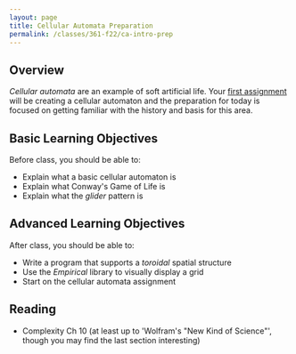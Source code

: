 ```yaml
---
layout: page
title: Cellular Automata Preparation
permalink: /classes/361-f22/ca-intro-prep
---
```


## Overview
*Cellular automata* are an example of soft artificial life.
Your [first assignment](hw-ca) will be creating a cellular automaton and the preparation for today is focused on getting familiar with the history and basis for this area.

## Basic Learning Objectives
Before class, you should be able to:

* Explain what a basic cellular automaton is
* Explain what Conway's Game of Life is
* Explain what the *glider* pattern is

## Advanced Learning Objectives
After class, you should be able to:

* Write a program that supports a *toroidal* spatial structure
* Use the *Empirical* library to visually display a grid
* Start on the cellular automata assignment

## Reading
* Complexity Ch 10 (at least up to 'Wolfram's "New Kind of Science"', though you may find the last section interesting)